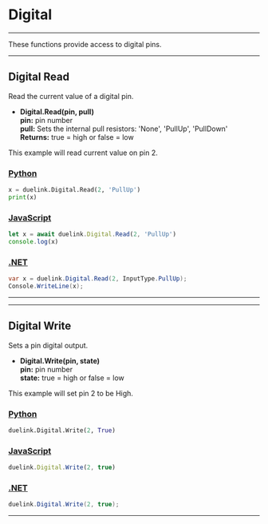 # Digital

---

These functions provide access to digital pins.

---

## Digital Read

Read the current value of a digital pin.

- **Digital.Read(pin, pull)** <br>
**pin:** pin number <br> 
**pull:** Sets the internal pull resistors: 'None', 'PullUp', 'PullDown' <br>
**Returns:** true = high or  false = low 

This example will read current value on pin 2.

### [Python](#tab/py)
```py
x = duelink.Digital.Read(2, 'PullUp')
print(x)
```

### [JavaScript](#tab/js)
```js
let x = await duelink.Digital.Read(2, 'PullUp')
console.log(x)
```

### [.NET](#tab/net) 
```cs
var x = duelink.Digital.Read(2, InputType.PullUp);
Console.WriteLine(x);
```

---

---

## Digital Write
Sets a pin digital output.

- **Digital.Write(pin, state)** <br>
**pin:** pin number <br> 
**state:** true = high or  false = low <br>

This example will set pin 2 to be High.

### [Python](#tab/py)
```py
duelink.Digital.Write(2, True)
```

### [JavaScript](#tab/js)
```js
duelink.Digital.Write(2, true)
```

### [.NET](#tab/net)
```cs
duelink.Digital.Write(2, true);
```

---